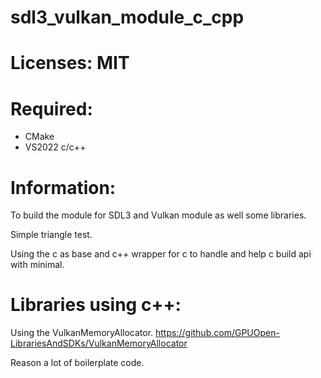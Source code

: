 # sdl3_vulkan_module_c_cpp

# Licenses: MIT

# Required:
 * CMake
 * VS2022 c/c++

# Information:
  To build the module for SDL3 and Vulkan module as well some libraries.

  Simple triangle test.

  Using the c as base and c++ wrapper for c to handle and help c build api with minimal.

# Libraries using c++:
  Using the VulkanMemoryAllocator. https://github.com/GPUOpen-LibrariesAndSDKs/VulkanMemoryAllocator

  Reason a lot of boilerplate code.














